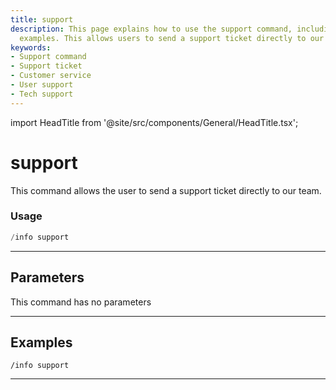 ```yaml
---
title: support
description: This page explains how to use the support command, including usage and
  examples. This allows users to send a support ticket directly to our team.
keywords:
- Support command
- Support ticket
- Customer service
- User support
- Tech support
---
```


import HeadTitle from '@site/src/components/General/HeadTitle.tsx';

<HeadTitle title="support - Info - Discord - Reference | OpenBB Bot Docs" />

# support

This command allows the user to send a support ticket directly to our team.

### Usage

```python wordwrap
/info support
```

---

## Parameters

This command has no parameters

---

## Examples

```
/info support
```

---
